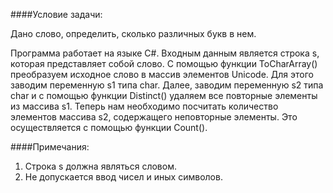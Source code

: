 ####Условие задачи: 

Дано слово, определить, сколько различных букв в нем.

Программа работает на языке C#. Входным данным является строка s, которая представляет собой слово. С помощью функции ToCharArray() преобразуем исходное слово в массив элементов Unicode. Для этого заводим переменную s1 типа char. Далее, заводим переменную s2 типа char и с помощью функции Distinct() удаляем все повторные элементы из массива s1. Теперь нам необходимо посчитать количество элементов массива s2, содержащего неповторные элементы. Это осуществляется с помощью функции Count().

####Примечания:

1. Строка s должна являться словом.
2. Не допускается ввод чисел и иных символов.
